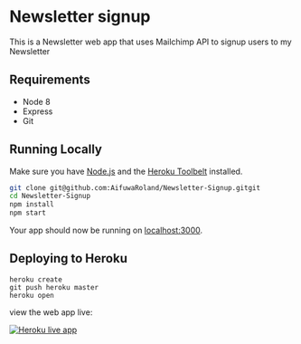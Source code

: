 # Newsletter signup

This is a Newsletter web app that uses Mailchimp API to signup users to my Newsletter
## Requirements
* Node 8
* Express
* Git

## Running Locally

Make sure you have [Node.js](http://nodejs.org/) and the [Heroku Toolbelt](https://toolbelt.heroku.com/) installed.


```sh
git clone git@github.com:AifuwaRoland/Newsletter-Signup.gitgit
cd Newsletter-Signup
npm install
npm start
```

Your app should now be running on [localhost:3000](http://localhost:3000/).

## Deploying to Heroku

```
heroku create
git push heroku master
heroku open
```

view the web app live:

[![Heroku live app](https://www.herokucdn.com/deploy/button.png)](https://radiant-brook-97686.herokuapp.com/)
